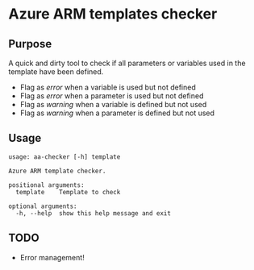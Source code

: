 # Azure ARM templates checker

## Purpose
A quick and dirty tool to check if all parameters or variables used in the template have been defined.  

* Flag as *error* when a variable is used but not defined
* Flag as *error* when a parameter is used but not defined
* Flag as *warning* when a variable is defined but not used
* Flag as *warning* when a parameter is defined but not used

## Usage
```
usage: aa-checker [-h] template

Azure ARM template checker.

positional arguments:
  template    Template to check

optional arguments:
  -h, --help  show this help message and exit
```

## TODO
* Error management!
